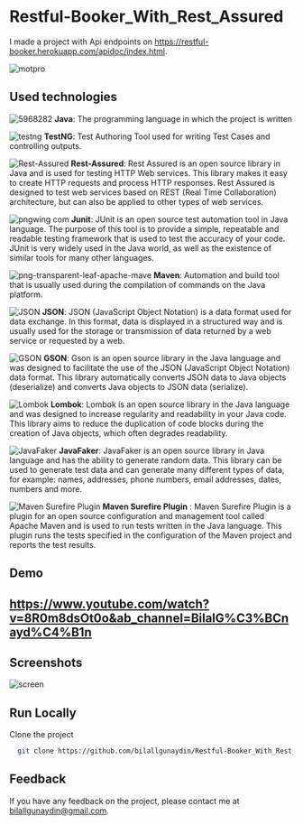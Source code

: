 # Restful-Booker_With_Rest_Assured
 
I made a project with Api endpoints on https://restful-booker.herokuapp.com/apidoc/index.html.


![motpro](https://user-images.githubusercontent.com/21973124/210185234-4788c386-c9ab-4290-aa00-69f9d8f972b1.png)

    
## Used technologies

![5968282](https://user-images.githubusercontent.com/21973124/198895378-1a03bc27-0baf-4631-bc85-3ffad86da644.png) **Java**: The programming language in which the project is written

![testng](https://user-images.githubusercontent.com/21973124/198895448-faeb21b7-ddc7-4c72-9f67-90c092d1e7fe.png) **TestNG**: Test Authoring Tool used for writing Test Cases and controlling outputs.

![Rest-Assured](https://user-images.githubusercontent.com/21973124/221032299-0b0eeba4-472d-4930-9340-6f75d30821d4.png) **Rest-Assured**: Rest Assured is an open source library in Java and is used for testing HTTP Web services. This library makes it easy to create HTTP requests and process HTTP responses. Rest Assured is designed to test web services based on REST (Real Time Collaboration) architecture, but can also be applied to other types of web services.

![pngwing com](https://user-images.githubusercontent.com/21973124/221031941-c0751113-37b7-4e7a-9c4c-50ebe791c16b.png) **Junit**: JUnit is an open source test automation tool in Java language. The purpose of this tool is to provide a simple, repeatable and readable testing framework that is used to test the accuracy of your code. JUnit is very widely used in the Java world, as well as the existence of similar tools for many other languages.

![png-transparent-leaf-apache-mave](https://user-images.githubusercontent.com/21973124/198895707-3ea65ae1-48fc-4ca3-9e82-87d09a301959.png) **Maven**: Automation and build tool that is usually used during the compilation of commands on the Java platform.

![JSON](https://user-images.githubusercontent.com/21973124/221032464-361a5221-9b6b-4af8-b7b3-0ed40252e83f.png) **JSON**: JSON (JavaScript Object Notation) is a data format used for data exchange. In this format, data is displayed in a structured way and is usually used for the storage or transmission of data returned by a web service or requested by a web.

![GSON](https://user-images.githubusercontent.com/21973124/221032877-e87e7867-1cfe-494d-a3dd-4026d2ce9022.png) **GSON**: Gson is an open source library in the Java language and was designed to facilitate the use of the JSON (JavaScript Object Notation) data format. This library automatically converts JSON data to Java objects (deserialize) and converts Java objects to JSON data (serialize).

![Lombok](https://user-images.githubusercontent.com/21973124/221033194-c67148f3-d401-4eaf-b620-2ed9df5806f6.png) **Lombok**: Lombok is an open source library in the Java language and was designed to increase regularity and readability in your Java code. This library aims to reduce the duplication of code blocks during the creation of Java objects, which often degrades readability.

![JavaFaker](https://user-images.githubusercontent.com/21973124/221033327-fea1b726-7f74-450c-867b-091adfacf08c.png) **JavaFaker**: JavaFaker is an open source library in Java language and has the ability to generate random data. This library can be used to generate test data and can generate many different types of data, for example: names, addresses, phone numbers, email addresses, dates, numbers and more.

![Maven Surefire Plugin](https://user-images.githubusercontent.com/21973124/221033685-f556ddcc-42de-4b26-80b5-98037d1446da.png) **Maven Surefire Plugin** : Maven Surefire Plugin is a plugin for an open source configuration and management tool called Apache Maven and is used to run tests written in the Java language. This plugin runs the tests specified in the configuration of the Maven project and reports the test results.

## Demo

## https://www.youtube.com/watch?v=8R0m8dsOt0o&ab_channel=BilalG%C3%BCnayd%C4%B1n

  
## Screenshots


![screen](https://user-images.githubusercontent.com/21973124/210185130-a1ad92bf-0b60-401b-b356-477f46b76b82.jpg)

  
## Run Locally

Clone the project

```bash
  git clone https://github.com/bilallgunaydin/Restful-Booker_With_Rest_Assured.git
```

## Feedback

If you have any feedback on the project, please contact me at bilallgunaydin@gmail.com.

  
